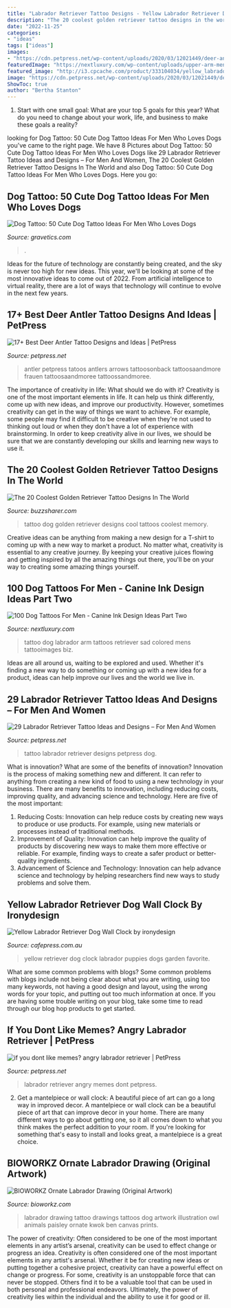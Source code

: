 ```yaml
---
title: "Labrador Retriever Tattoo Designs - Yellow Labrador Retriever Dog Wall Clock By Ironydesign"
description: "The 20 coolest golden retriever tattoo designs in the world"
date: "2022-11-25"
categories:
- "ideas"
tags: ["ideas"]
images:
- "https://cdn.petpress.net/wp-content/uploads/2020/03/12021449/deer-antler-tattoo-elbow.jpg"
featuredImage: "https://nextluxury.com/wp-content/uploads/upper-arm-mens-black-labrador-retriever-tattoo.jpg"
featured_image: "http://i3.cpcache.com/product/333104034/yellow_labrador_retriever_dog_wall_clock.jpg?height=630&amp;width=630&amp;qv=90"
image: "https://cdn.petpress.net/wp-content/uploads/2020/03/12021449/deer-antler-tattoo-elbow.jpg"
ShowToc: true
author: "Bertha Stanton"
---
```



1. Start with one small goal: What are your top 5 goals for this year? What do you need to change about your work, life, and business to make these goals a reality? 

	

		
looking for Dog Tattoo: 50 Cute Dog Tattoo Ideas For Men Who Loves Dogs you've came to the right page. We have 8 Pictures about Dog Tattoo: 50 Cute Dog Tattoo Ideas For Men Who Loves Dogs like 29 Labrador Retriever Tattoo Ideas and Designs – For Men And Women, The 20 Coolest Golden Retriever Tattoo Designs In The World and also Dog Tattoo: 50 Cute Dog Tattoo Ideas For Men Who Loves Dogs. Here you go:
		
    
## Dog Tattoo: 50 Cute Dog Tattoo Ideas For Men Who Loves Dogs

<img loading=lazy src="https://www.gravetics.com/wp-content/uploads/2017/06/Wonderful-Dog-Tattoo-On-Neck.jpg" onerror="this.onerror=null;this.src='https://tse1.mm.bing.net/th?id=OIP.-6KfnUc9ej6tl5oQeyO1ugHaJ4&amp;pid=15.1';" alt="Dog Tattoo: 50 Cute Dog Tattoo Ideas For Men Who Loves Dogs">

_Source: gravetics.com_

>. 

	

Ideas for the future of technology are constantly being created, and the sky is never too high for new ideas. This year, we'll be looking at some of the most innovative ideas to come out of 2022. From artificial intelligence to virtual reality, there are a lot of ways that technology will continue to evolve in the next few years.

    
## 17+ Best Deer Antler Tattoo Designs And Ideas | PetPress

<img loading=lazy src="https://cdn.petpress.net/wp-content/uploads/2020/03/12021449/deer-antler-tattoo-elbow.jpg" onerror="this.onerror=null;this.src='https://tse2.mm.bing.net/th?id=OIP.l4zUS7xND50E4aBKXyB7TgHaLu&amp;pid=15.1';" alt="17+ Best Deer Antler Tattoo Designs and Ideas | PetPress">

_Source: petpress.net_

>antler petpress tatoos antlers arrows tattoosonback tattoosaandmore frauen tattoosaandmoree tattoossandmoree. 

	

The importance of creativity in life: What should we do with it?
Creativity is one of the most important elements in life. It can help us think differently, come up with new ideas, and improve our productivity. However, sometimes creativity can get in the way of things we want to achieve. For example, some people may find it difficult to be creative when they're not used to thinking out loud or when they don't have a lot of experience with brainstorming. In order to keep creativity alive in our lives, we should be sure that we are constantly developing our skills and learning new ways to use it.

    
## The 20 Coolest Golden Retriever Tattoo Designs In The World

<img loading=lazy src="https://buzzsharer.com/wp-content/uploads/2015/10/smart-golden-retriever-tattoo-design.jpg" onerror="this.onerror=null;this.src='https://tse1.mm.bing.net/th?id=OIP.fqSJDQ04w8R-01W0qsteoQHaJ4&amp;pid=15.1';" alt="The 20 Coolest Golden Retriever Tattoo Designs In The World">

_Source: buzzsharer.com_

>tattoo dog golden retriever designs cool tattoos coolest memory. 

	

Creative ideas can be anything from making a new design for a T-shirt to coming up with a new way to market a product. No matter what, creativity is essential to any creative journey. By keeping your creative juices flowing and getting inspired by all the amazing things out there, you'll be on your way to creating some amazing things yourself.

    
## 100 Dog Tattoos For Men - Canine Ink Design Ideas Part Two

<img loading=lazy src="https://nextluxury.com/wp-content/uploads/upper-arm-mens-black-labrador-retriever-tattoo.jpg" onerror="this.onerror=null;this.src='https://tse1.mm.bing.net/th?id=OIP.i_QU402n70fUsfjQH4ViSAHaHa&amp;pid=15.1';" alt="100 Dog Tattoos For Men - Canine Ink Design Ideas Part Two">

_Source: nextluxury.com_

>tattoo dog labrador arm tattoos retriever sad colored mens tattooimages biz. 

	

Ideas are all around us, waiting to be explored and used. Whether it's finding a new way to do something or coming up with a new idea for a product, ideas can help improve our lives and the world we live in.

    
## 29 Labrador Retriever Tattoo Ideas And Designs – For Men And Women

<img loading=lazy src="https://cdn.petpress.net/wp-content/uploads/2020/02/12045218/labrador-tattoo-idea-black-dog.jpg" onerror="this.onerror=null;this.src='https://tse1.mm.bing.net/th?id=OIP.bmZF2teI3rT45bMugM7ubQHaLG&amp;pid=15.1';" alt="29 Labrador Retriever Tattoo Ideas and Designs – For Men And Women">

_Source: petpress.net_

>tattoo labrador retriever designs petpress dog. 

	

What is innovation? What are some of the benefits of innovation?
Innovation is the process of making something new and different. It can refer to anything from creating a new kind of food to using a new technology in your business. There are many benefits to innovation, including reducing costs, improving quality, and advancing science and technology. Here are five of the most important: 
1. Reducing Costs: Innovation can help reduce costs by creating new ways to produce or use products. For example, using new materials or processes instead of traditional methods.
2. Improvement of Quality: Innovation can help improve the quality of products by discovering new ways to make them more effective or reliable. For example, finding ways to create a safer product or better-quality ingredients.
3. Advancement of Science and Technology: Innovation can help advance science and technology by helping researchers find new ways to study problems and solve them.

    
## Yellow Labrador Retriever Dog Wall Clock By Ironydesign

<img loading=lazy src="http://i3.cpcache.com/product/333104034/yellow_labrador_retriever_dog_wall_clock.jpg?height=630&amp;width=630&amp;qv=90" onerror="this.onerror=null;this.src='https://tse3.mm.bing.net/th?id=OIP._V-ts9MQbfuYo0bJP3ZD1gHaHa&amp;pid=15.1';" alt="Yellow Labrador Retriever Dog Wall Clock by ironydesign">

_Source: cafepress.com.au_

>yellow retriever dog clock labrador puppies dogs garden favorite. 

	

What are some common problems with blogs?
Some common problems with blogs include not being clear about what you are writing, using too many keywords, not having a good design and layout, using the wrong words for your topic, and putting out too much information at once. If you are having some trouble writing on your blog, take some time to read through our blog hop products to get started.

    
## If You Dont Like Memes? Angry Labrador Retriever | PetPress

<img loading=lazy src="https://cdn.petpress.net/wp-content/uploads/2020/10/23003440/if-you-dont-like-memes-angry-labrador-retriever-149276-1.jpg" onerror="this.onerror=null;this.src='https://tse2.mm.bing.net/th?id=OIP.pkX36KQaDHaUYqdcQV6f5gHaIt&amp;pid=15.1';" alt="if you dont like memes? angry labrador retriever | PetPress">

_Source: petpress.net_

>labrador retriever angry memes dont petpress. 

	

2. Get a mantelpiece or wall clock: A beautiful piece of art can go a long way in improved decor.
A mantelpiece or wall clock can be a beautiful piece of art that can improve decor in your home. There are many different ways to go about getting one, so it all comes down to what you think makes the perfect addition to your room. If you're looking for something that's easy to install and looks great, a mantelpiece is a great choice.

    
## BIOWORKZ Ornate Labrador Drawing (Original Artwork)

<img loading=lazy src="https://cdn.shopify.com/s/files/1/2395/6483/products/Labrador_Drawing_1024x1024.jpg?v=1510548789" onerror="this.onerror=null;this.src='https://tse3.mm.bing.net/th?id=OIP.v7fa8p-ChLmyP6SyWV3mPAHaJ4&amp;pid=15.1';" alt="BIOWORKZ Ornate Labrador Drawing (Original Artwork)">

_Source: bioworkz.com_

>labrador drawing tattoo drawings tattoos dog artwork illustration owl animals paisley ornate kwok ben canvas prints. 

	

The power of creativity: Often considered to be one of the most important elements in any artist’s arsenal, creativity can be used to effect change or progress an idea.
Creativity is often considered one of the most important elements in any artist's arsenal. Whether it be for creating new ideas or putting together a cohesive project, creativity can have a powerful effect on change or progress. For some, creativity is an unstoppable force that can never be stopped. Others find it to be a valuable tool that can be used in both personal and professional endeavors. Ultimately, the power of creativity lies within the individual and the ability to use it for good or ill.

